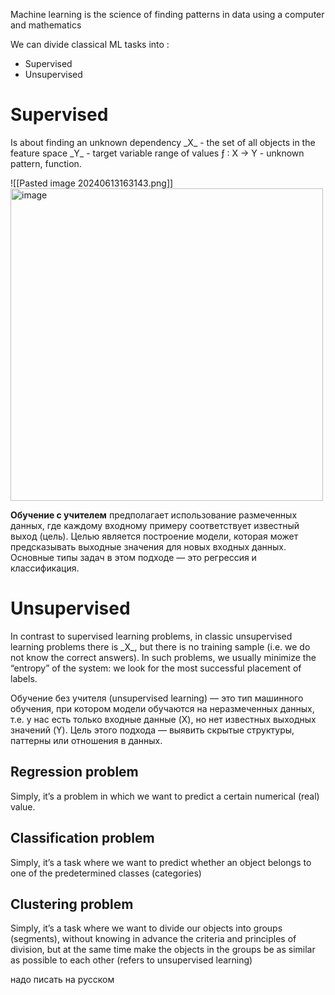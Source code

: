 Machine learning is the science of finding patterns in data using a computer and mathematics

We can divide classical ML tasks into : 
- Supervised 
- Unsupervised
<h1> Supervised </h1>
Is about finding an unknown dependency
_X_ - the set of all objects in the feature space
_Y_ - target variable range of values
ƒ : X → Y - unknown pattern, function. 

![[Pasted image 20240613163143.png]]
<img width="500" alt="image" src="https://github.com/Egorov050/Study/assets/115251460/e36241d4-44a6-4519-9911-24cfee6ac607">


**Обучение с учителем** предполагает использование размеченных данных, где каждому входному примеру соответствует известный выход (цель). Целью является построение модели, которая может предсказывать выходные значения для новых входных данных. Основные типы задач в этом подходе — это регрессия и классификация.

<h1> Unsupervised </h1>
In contrast to supervised learning problems, in classic unsupervised learning problems there is _X_, but there is no training sample (i.e. we do not know the correct answers).  
In such problems, we usually minimize the “entropy” of the system: we look for the most successful placement of labels.

Обучение без учителя (unsupervised learning) — это тип машинного обучения, при котором модели обучаются на неразмеченных данных, т.е. у нас есть только входные данные (X), но нет известных выходных значений (Y). Цель этого подхода — выявить скрытые структуры, паттерны или отношения в данных.

<h2>Regression problem</h2>
Simply, it’s a problem in which we want to predict a certain numerical (real) value.

<h2>Classification problem</h2>
Simply, it’s a task where we want to predict whether an object belongs to one of the predetermined classes (categories)

<h2>Clustering problem</h2>
Simply, it’s a task where we want to divide our objects into groups (segments), without knowing in advance the criteria and principles of division, but at the same time make the objects in the groups be as similar as possible to each other (refers to unsupervised learning)

надо писать на русском


